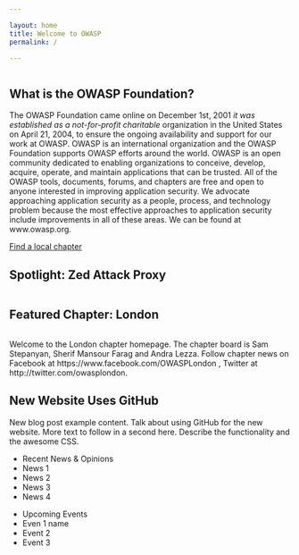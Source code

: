 ```yaml
---

layout: home
title: Welcome to OWASP
permalink: /

---
```


<!-- Rebuild Site Tag 2 -->
<section class="homepage-promo">
  <!--<img src="https://via.placeholder.com/400x400" alt="">-->
  <img src="https://photos.google.com/share/AF1QipP2tcYYryb4rbktidzirL187o1p2Tx3oSVWzlZjpgw69-tt6B9UPXfrCqbUmT_mxw/photo/AF1QipMPwvyhJrfmPFIUzvKJh_CCMSUhwmIs__oeT9M?key=QlJUVnVQOWloQkxnUEp0M1pTc0JoOS1jOXZobmJB=s200?.jpg" alt="">
</section>

<section class="homepage-welcome">
  <h1>What is the OWASP Foundation?</h1>
  <p>The OWASP Foundation came online on December 1st, 2001 <em>it was established as a not-for-profit charitable</em>
     organization in the United States on April 21, 2004, to ensure the ongoing availability and support for our work at OWASP. OWASP is an international organization and the OWASP Foundation supports OWASP efforts around the world. OWASP is an open community dedicated to enabling organizations to conceive, develop, acquire, operate, and maintain applications that can be trusted. All of the OWASP tools, documents, forums, and chapters are free and open to anyone interested in improving application security. We advocate approaching application security as a people, process, and technology problem because the most effective approaches to application security include improvements in all of these areas. We can be found at www.owasp.org. </p>
  <a href="" class="callout-link">Find a local chapter</a>
</section>

<section class="homepage-project">
  <h2>Spotlight: Zed Attack Proxy</h2>
  <img src="https://via.placeholder.com/400x200" alt="">
  <p></p>
</section>

<section class="homepage-chapter">
  <h2>Featured Chapter: London</h2>
  <img src="https://via.placeholder.com/400x200" alt="">
  <p>Welcome to the London chapter homepage. The chapter board is Sam Stepanyan, Sherif Mansour Farag and Andra Lezza. Follow chapter news on Facebook at https://www.facebook.com/OWASPLondon , Twitter at http://twitter.com/owasplondon.</p>
</section>

<section class="homepage-blog">
  <h2>New Website Uses GitHub</h2>
  <p>New blog post example content. Talk about using GitHub for the new website. More text to follow in a second here. Describe the functionality and the awesome CSS.</p>
</section>

<section class="homepage-news">
  <ul>
    <li>Recent News & Opinions</li>
    <li>News 1</li>
    <li>News 2</li>
    <li>News 3</li>
    <li>News 4</li>
  </ul>
  <ul>
    <li>Upcoming Events</li>
    <li>Even 1 name</li>
    <li>Event 2</li>
    <li>Event 3</li>
  </ul>
</section>
